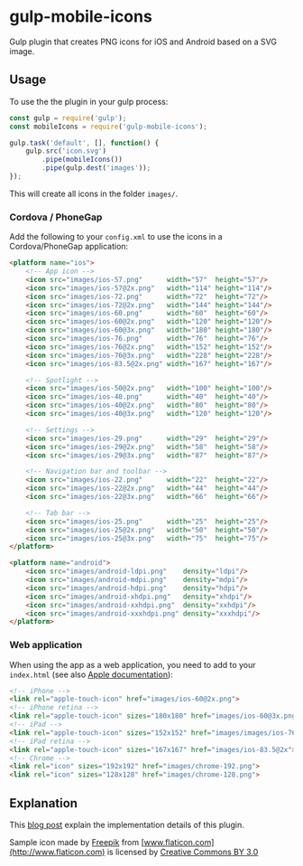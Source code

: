 # gulp-mobile-icons
Gulp plugin that creates PNG icons for iOS and Android based on a SVG image.

## Usage

To use the the plugin in your gulp process:

```javascript
const gulp = require('gulp');
const mobileIcons = require('gulp-mobile-icons');

gulp.task('default', [], function() {
    gulp.src('icon.svg')
        .pipe(mobileIcons())
        .pipe(gulp.dest('images'));
});
```

This will create all icons in the folder `images/`.

### Cordova / PhoneGap

Add the following to your `config.xml` to use the icons in a Cordova/PhoneGap application:

```html
<platform name="ios">
    <!-- App icon -->
    <icon src="images/ios-57.png"      width="57"  height="57"/>
    <icon src="images/ios-57@2x.png"   width="114" height="114"/>
    <icon src="images/ios-72.png"      width="72"  height="72"/>
    <icon src="images/ios-72@2x.png"   width="144" height="144"/>
    <icon src="images/ios-60.png"      width="60"  height="60"/>
    <icon src="images/ios-60@2x.png"   width="120" height="120"/>
    <icon src="images/ios-60@3x.png"   width="180" height="180"/>
    <icon src="images/ios-76.png"      width="76"  height="76"/>
    <icon src="images/ios-76@2x.png"   width="152" height="152"/>
    <icon src="images/ios-76@3x.png"   width="228" height="228"/>
    <icon src="images/ios-83.5@2x.png" width="167" height="167"/>

    <!-- Spotlight -->
    <icon src="images/ios-50@2x.png"   width="100" height="100"/>
    <icon src="images/ios-40.png"      width="40"  height="40"/>
    <icon src="images/ios-40@2x.png"   width="80"  height="80"/>
    <icon src="images/ios-40@3x.png"   width="120" height="120"/>

    <!-- Settings -->
    <icon src="images/ios-29.png"      width="29"  height="29"/>
    <icon src="images/ios-29@2x.png"   width="58"  height="58"/>
    <icon src="images/ios-29@3x.png"   width="87"  height="87"/>

    <!-- Navigation bar and toolbar -->
    <icon src="images/ios-22.png"      width="22"  height="22"/>
    <icon src="images/ios-22@2x.png"   width="44"  height="44"/>
    <icon src="images/ios-22@3x.png"   width="66"  height="66"/>

    <!-- Tab bar -->
    <icon src="images/ios-25.png"      width="25"  height="25"/>
    <icon src="images/ios-25@2x.png"   width="50"  height="50"/>
    <icon src="images/ios-25@3x.png"   width="75"  height="75"/>
</platform>

<platform name="android">
    <icon src="images/android-ldpi.png"    density="ldpi"/>
    <icon src="images/android-mdpi.png"    density="mdpi"/>
    <icon src="images/android-hdpi.png"    density="hdpi"/>
    <icon src="images/android-xhdpi.png"   density="xhdpi"/>
    <icon src="images/android-xxhdpi.png"  density="xxhdpi"/>
    <icon src="images/android-xxxhdpi.png" density="xxxhdpi"/>
</platform>
```

### Web application

When using the app as a web application, you need to add to your `index.html` (see also [Apple documentation](https://developer.apple.com/library/content/documentation/AppleApplications/Reference/SafariWebContent/ConfiguringWebApplications/ConfiguringWebApplications.html)):

```html
<!-- iPhone -->
<link rel="apple-touch-icon" href="images/ios-60@2x.png">
<!-- iPhone retina -->
<link rel="apple-touch-icon" sizes="180x180" href="images/ios-60@3x.png">
<!-- iPad -->
<link rel="apple-touch-icon" sizes="152x152" href="images/images/ios-76@2x.png">
<!-- iPad retina -->
<link rel="apple-touch-icon" sizes="167x167" href="images/ios-83.5@2x">
<!-- Chrome -->
<link rel="icon" sizes="192x192" href="images/chrome-192.png">
<link rel="icon" sizes="128x128" href="images/chrome-128.png">
```

## Explanation

This [blog post](https://medium.com/collaborne-engineering/take-out-the-pain-of-building-app-icons-249ee03398a4#.l6s7smjmu) explain the implementation details of this plugin.

Sample icon made by [Freepik](http://www.freepik.com) from [www.flaticon.com](http://www.flaticon.com) is licensed by [Creative Commons BY 3.0](http://creativecommons.org/licenses/by/3.0/)
